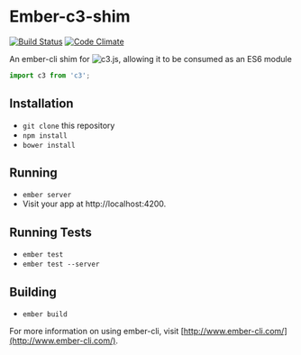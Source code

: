 # Ember-c3-shim

[![Build Status](https://travis-ci.org/mike-north/ember-c3-shim.svg)](https://travis-ci.org/mike-north/ember-c3-shim)
[![Code Climate](https://codeclimate.com/github/mike-north/ember-c3-shim/badges/gpa.svg)](https://codeclimate.com/github/mike-north/ember-c3-shim)

An ember-cli shim for ![c3.js](http://c3js.org/), allowing it to be consumed as an ES6 module

```js
import c3 from 'c3';

```

## Installation

* `git clone` this repository
* `npm install`
* `bower install`

## Running

* `ember server`
* Visit your app at http://localhost:4200.

## Running Tests

* `ember test`
* `ember test --server`

## Building

* `ember build`

For more information on using ember-cli, visit [http://www.ember-cli.com/](http://www.ember-cli.com/).
